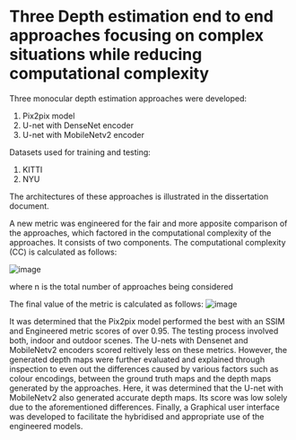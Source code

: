 # Three Depth estimation end to end approaches focusing on complex situations while reducing computational complexity

Three monocular depth estimation approaches were developed:
1. Pix2pix model
2. U-net with DenseNet encoder
3. U-net with MobileNetv2 encoder

Datasets used for training and testing:
1. KITTI
2. NYU

The architectures of these approaches is illustrated in the dissertation document.

A new metric was engineered for the fair and more apposite comparison of the approaches, which factored in the computational complexity of the approaches. It consists of two components.
The computational complexity (CC) is calculated as follows:

![image](https://user-images.githubusercontent.com/26760537/164729416-f2be262a-6c2b-4f4e-8f86-bd3099516386.png)

where n is the total number of approaches being considered

The final value of the metric is calculated as follows:
![image](https://user-images.githubusercontent.com/26760537/164729478-e1c18c58-4104-4432-a0ed-c8c9078e3b3c.png)

It was determined that the Pix2pix model performed the best with an SSIM and Engineered metric scores of over 0.95. The testing process involved both, indoor and 
outdoor scenes. The U-nets with Densenet and MobileNetv2 encoders scored reltively less on these metrics. However, the generated depth maps were further evaluated and  explained through inspection to even out the differences caused by various factors such as colour encodings, between the ground truth maps and the depth maps generated by the approaches. Here, it was determined that the U-net with MobileNetv2 also generated accurate depth maps. Its score was low solely due to the aforementioned differences. 
Finally, a Graphical user interface was developed to facilitate the hybridised and appropriate use of the engineered models.
